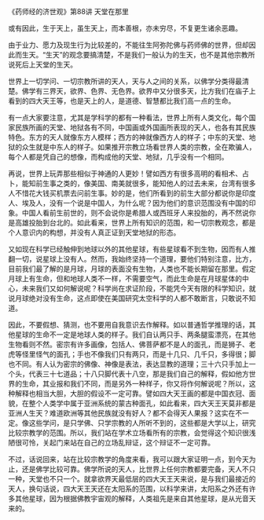 《药师经的济世观》第88讲 天堂在那里

或有因此，生于天上，虽生天上，而本善根，亦未穷尽，不复更生诸余恶趣。

由于业力、愿力及现生行为比较差的，不能往生阿弥陀佛与药师佛的世界，但却因此而生天。“生天”的观念要搞清楚，不是我们一般认为的生天，也不是其他宗教所说死后上天堂的生天。

世界上一切学问、一切宗教所讲的天人，天与人之间的关系，以佛学分类得最清楚。佛学有三界天，欲界、色界、无色界。欲界中又分很多天，比方我们在庙子上看到的四大天王等，也是天上的人，是道德、智慧都比我们高一点的生命。

有一点大家要注意，尤其是学科学的都有一种看法，世界上所有人类文化，每个国家民族所画的天堂、地狱各有不同，中国画或外国画所表现的天人，也各有其民族特色。东方的天人就像东方人模样；西方的神就像西方人的样子；中东的天堂、地狱的众生就是中东人的样子。如果推开宗教立场看世界人类的宗教，全在欺骗人，每个人都是凭自己的想像，而构成他的天堂、地狱，几乎没有一个相同。

再说，世界上玩弄那些相似于神通的人更妙！譬如西方有很多高明的看相术、占卜，能知前生事之类的，像美国、南美就很多，能知他人的过去未来，台湾有很多人不惜花大钱买机票去问前生事。妙的是，他们所看到的前生大部分都说你是印度人、埃及人，没有一个说是中国人，为什么呢？因为他们的意识范围没有中国的印象。中国人看前生前世的，则不会说你是希腊人或西班牙人来投胎的，再不然说你是高雄投胎到台北的。如此看来，世界上所有知识的范围，和一切宗教观念，都是个人意识内的构想，并没有人真正证到天堂地狱的形态。

又如现在科学已经触伸到地球以外的其他星球，有些星球看不到生物，因而有人推翻一切，说星球上没有人。然而，我始终坚持一个道理，要他们特别注意，比方，目前我们最了解的是月球，月球的表面没有生物，人类也不能长期留在那里。假定月球上有生命，但和地球人类不一样，不需要空气，而此生命是在月球星体的中心，未来我们又如何解说呢？科学尚在求证阶段，不能凭今天有限的科学知识，就说月球绝对没有生命，这点即使在美国研究太空科学的人都不敢断言，只敢说不知道。

因此，不要假想、猜测，也不要用自我意识去作解释。如以普通哲学推理的话，其他星球的生命不一定是地球人类的样子。我们自认两只手、两条腿蛮漂亮，在其他生物看则不然。密宗有许多画像，包括人、佛菩萨都不是人的面孔，而是狮子、老虎等怪里怪气的面孔；手也不像我们只有两只，而是十几只、几千只，多得很；脚也不同。有人认为密宗的佛像、神像是表法，表达显教的道理；三十六只手加上一个头，代表三十七道品；十八只脚代表十八空，那是我们自己的解释，假如他方世界的生命，其业报和我们不同，而是另外一种样子，你又将作何解说呢？所以，这种解释也相当大胆，大胆的假设不一定可靠。譬如四大天王画的都是中国衣冠、面貌，在整个人类学中属于亚洲系统的蒙古种面孔，如此看来，四大天王天莫非都是亚洲人生天？难道欧洲等其他民族就没有好人？都不会得天人果报？这实在不一定。像这些学问，是只学佛、只学宗教的人所听不到的，这些都是大学以上，研究比较宗教学的范围。所以，我们站在学术立场看所有的宗教，会觉得这个知识很浅陋很可怜，关起门来站在自己的立场乱辩证，这个辩证不一定可靠。

不过，话说回来，站在比较宗教学的角度来看，我可以跟大家证明一点，到今天为止，还是佛学比较可靠。佛学所说的天人，比世界上任何宗教都要完备，天人不只一种，天堂也不只一个。就拿欲界天最低层的四大天王天来说，是与我们最接近的天人，换句话说，四大天王天还在太阳系的范围，以科学来讲，太阳系之外还有许多其他星球，因为根据佛教宇宙观的解释，人类祖先是来自其他星球，是从光音天来的。